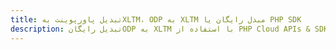 ---title: تبدیل پاورپوینت بهXLTM، ODP به XLTM مبدل رایگان یا PHP SDKdescription: تبدیل رایگانODP به XLTM با استفاده از PHP Cloud APIs & SDK. همچنین اسناد Microsoft PowerPoint را در Cloud ایجاد، ویرایش و رندر کنید.---